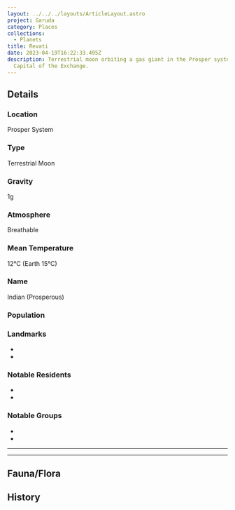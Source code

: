 ```yaml
---
layout: ../../../layouts/ArticleLayout.astro
project: Garuda
category: Places
collections:
  - Planets
title: Revati
date: 2023-04-19T16:22:33.495Z
description: Terrestrial moon orbiting a gas giant in the Prosper system.
  Capital of the Exchange.
---
```

## Details

### Location

Prosper System

### Type

Terrestrial Moon

### Gravity

1g

### Atmosphere

Breathable

### Mean Temperature

12°C (Earth 15°C)

### Name

Indian (Prosperous)

### Population


### Landmarks
* 
* 

### Notable Residents
* 
* 

### Notable Groups  
* 
* 

[use double horizontal rule to add a details pane]::
_____
_____

## Fauna/Flora

## History
